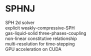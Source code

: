 # SPHNJ
SPH 2d solver<br />
explicit weakly-compressive-SPH<br />
gas-liquid-solid three-phases-coupling<br />
non-linear constitutive relationship<br />
multi-resolution for time-stepping<br />
GPU acceleration on CUDA
